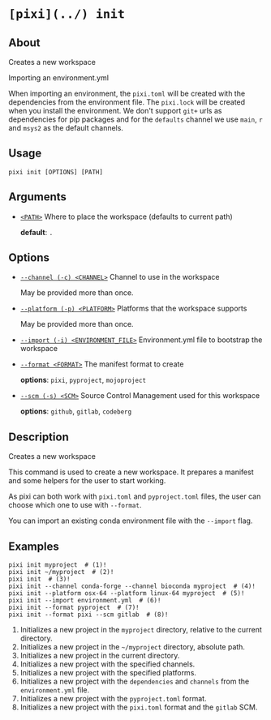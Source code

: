# `[pixi](../) init`

## About

Creates a new workspace

Importing an environment.yml

When importing an environment, the `pixi.toml` will be created with the dependencies from the environment file. The `pixi.lock` will be created when you install the environment. We don't support `git+` urls as dependencies for pip packages and for the `defaults` channel we use `main`, `r` and `msys2` as the default channels.

## Usage

```text
pixi init [OPTIONS] [PATH]

```

## Arguments

- [`<PATH>`](#arg-%3CPATH%3E) Where to place the workspace (defaults to current path)

  **default**: `.`

## Options

- [`--channel (-c) <CHANNEL>`](#arg---channel) Channel to use in the workspace

  May be provided more than once.

- [`--platform (-p) <PLATFORM>`](#arg---platform) Platforms that the workspace supports

  May be provided more than once.

- [`--import (-i) <ENVIRONMENT_FILE>`](#arg---import) Environment.yml file to bootstrap the workspace

- [`--format <FORMAT>`](#arg---format) The manifest format to create

  **options**: `pixi`, `pyproject`, `mojoproject`

- [`--scm (-s) <SCM>`](#arg---scm) Source Control Management used for this workspace

  **options**: `github`, `gitlab`, `codeberg`

## Description

Creates a new workspace

This command is used to create a new workspace. It prepares a manifest and some helpers for the user to start working.

As pixi can both work with `pixi.toml` and `pyproject.toml` files, the user can choose which one to use with `--format`.

You can import an existing conda environment file with the `--import` flag.

## Examples

```shell
pixi init myproject  # (1)!
pixi init ~/myproject  # (2)!
pixi init  # (3)!
pixi init --channel conda-forge --channel bioconda myproject  # (4)!
pixi init --platform osx-64 --platform linux-64 myproject  # (5)!
pixi init --import environment.yml  # (6)!
pixi init --format pyproject  # (7)!
pixi init --format pixi --scm gitlab  # (8)!

```

1. Initializes a new project in the `myproject` directory, relative to the current directory.
1. Initializes a new project in the `~/myproject` directory, absolute path.
1. Initializes a new project in the current directory.
1. Initializes a new project with the specified channels.
1. Initializes a new project with the specified platforms.
1. Initializes a new project with the `dependencies` and `channels` from the `environment.yml` file.
1. Initializes a new project with the `pyproject.toml` format.
1. Initializes a new project with the `pixi.toml` format and the `gitlab` SCM.
